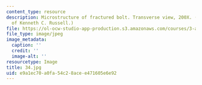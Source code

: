 ```yaml
---
content_type: resource
description: Microstructure of fractured bolt. Transverse view, 200X. (Image Courtesy
  of Kenneth C. Russell.)
file: https://ol-ocw-studio-app-production.s3.amazonaws.com/courses/3-a27-case-studies-in-forensic-metallurgy-fall-2007/e9a1ec70a0fa54c28acee471605e6e92_34.jpg
file_type: image/jpeg
image_metadata:
  caption: ''
  credit: ''
  image-alt: ''
resourcetype: Image
title: 34.jpg
uid: e9a1ec70-a0fa-54c2-8ace-e471605e6e92
---
```

